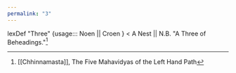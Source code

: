 ```yaml
---
permalink: "3"
---
```

lexDef "Three" {usage::: Noen || Croen } < A Nest || N.B. "A Three of Beheadings."[^ThreeCroen] 

[^ThreeCroen]: [[Chhinnamasta]], The Five Mahavidyas of the Left Hand Path
